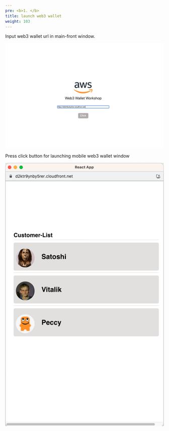 ```yaml
---
pre: <b>1. </b>
title: launch web3 wallet
weight: 103
---
```



Input web3 wallet url in main-front window.

![Input web3 wallet url](/contents/static/01-setup-web3-wallet/03-launch-web3-wallet/input-url-mainfront.png)

Press click button for launching mobile web3 wallet window

![mobile web3 wallet window](/contents/static/01-setup-web3-wallet/03-launch-web3-wallet/mobile-web3-wallet.png)


